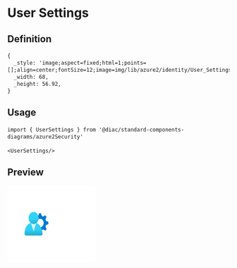 # User Settings

## Definition

```
{
  _style: 'image;aspect=fixed;html=1;points=[];align=center;fontSize=12;image=img/lib/azure2/identity/User_Settings.svg;strokeColor=none;',
  _width: 68,
  _height: 56.92,
}
```

## Usage

```
import { UserSettings } from '@diac/standard-components-diagrams/azure2Security'

<UserSettings/>
```

## Preview

<img src="./user-settings.png" width="200"/>
